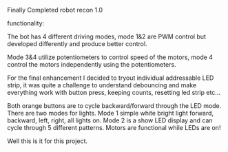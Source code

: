 Finally Completed robot recon 1.0


functionality:

The bot has 4 different driving modes, mode 1&2 are PWM control but developed  differently and produce better control.

Mode 3&4 utilize potentiometers to control speed of the motors, mode 4 control the motors independently using the potentiometers.

For the final enhancement I decided to tryout individual addressable LED strip, it was quite a challenge to understand debouncing and make everything work with button press, keeping counts, resetting led strip etc...

Both orange buttons are to cycle backward/forward through the LED mode. There are two modes for lights. Mode 1 simple white bright light forward, backward, left, right, all lights on. Mode 2 is a show LED display and can cycle through 5 different patterns. Motors  are functional while LEDs are on!


Well this is it for this project.
